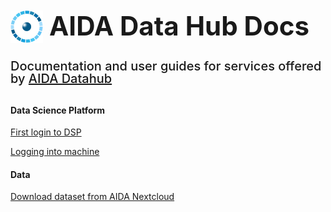 <link rel="stylesheet" href="style.css" />
<div style="margin-bottom: 2rem;">
    <img
      src="imgs/logos/AIDA-icon-6.png"
      alt="AIDA"
      style="
        float: left;
        height: 52px;
        width: auto;
        margin-right: 10px;
      "
    />
    <h1
      style="
        margin-top: 10px;
        line-height: 1.2;
        font-size: 42px;
      "
    >AIDA Data Hub Docs</h1>
    <h2
     style="
        margin: unset;
        line-height: 1;
        font-size: 20px;
        font-weight: 500;
      "
    >Documentation and user guides for services offered by <a href="https://datahub.aida.scilifelab.se/">AIDA Datahub</a></h2>

</div>
<div class="home-nav">
<div class="home-nav-div">
<h4>Data Science Platform</h4>
<a href="/data-science-platform/getting-started/dsp-first-login/"><p>First login to DSP</p></a>
<a href="/data-science-platform/getting-started/dsp-vm-access/"><p>Logging into machine</p></a>
</div>
<div class="home-nav-div">
<h4>Data</h4>
<a href="/data/download-dataset/"><p>Download dataset from AIDA Nextcloud</p></a>
</div>
</div>
